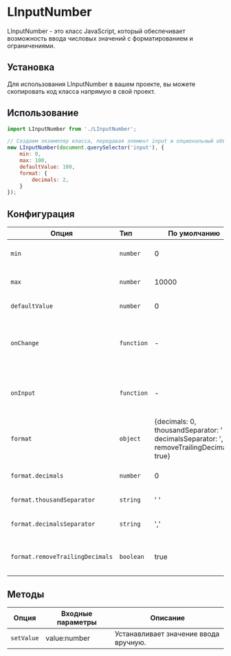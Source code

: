 # LInputNumber

LInputNumber - это класс JavaScript, который обеспечивает возможность ввода числовых значений с форматированием и
ограничениями.

## Установка

Для использования LInputNumber в вашем проекте, вы можете скопировать код класса напрямую в свой проект.

## Использование

```javascript
import LInputNumber from './LInputNumber';

// Создаем экземпляр класса, передавая элемент input и опциональный объект конфигурации
new LInputNumber(document.querySelector('input'), {
    min: 0,
    max: 100,
    defaultValue: 100,
    format: {
        decimals: 2,
    }
});
```

## Конфигурация

| Опция                           | Тип        | По умолчанию                                                                                | Описание                                                     |
|---------------------------------|:-----------|---------------------------------------------------------------------------------------------|--------------------------------------------------------------|
| `min`                           | `number`   | 0                                                                                           | Минимальное допустимое значение.                             |
| `max`                           | `number`   | 10000                                                                                       | Максимальное допустимое значение.                            |
| `defaultValue`                  | `number`   | 0                                                                                           | Значение по умолчанию.                                       |
| `onChange`                      | `function` | -                                                                                           | Функция обратного вызова, вызываемая при изменении значения. |
| `onInput`                       | `function` | -                                                                                           | Функция обратного вызова, вызываемая при вводе значения.     |
| `format`                        | `object`   | {decimals: 0, thousandSeparator: ' ', decimalsSeparator: ',', removeTrailingDecimals: true} | Объект форматирования числа.                                 |
| `format.decimals`               | `number`   | 0                                                                                           | Количество десятичных знаков.                                |
| `format.thousandSeparator`      | `string`   | ' '                                                                                         | Разделитель тысяч.                                           |
| `format.decimalsSeparator`      | `string`   | ','                                                                                         | Разделитель десятичных знаков.                               |
| `format.removeTrailingDecimals` | `boolean`  | true                                                                                        | Удаление нулевых десятичных знаков в конце.                  |

## Методы

| Опция      | Входные параметры | Описание                              |
|------------|-------------------|---------------------------------------|
| `setValue` | value:number      | Устанавливает значение ввода вручную. |